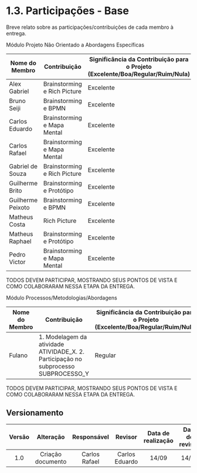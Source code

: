 # 1.3. Participações - Base

Breve relato sobre as participações/contribuições de cada membro à entrega.

Módulo Projeto Não Orientado a Abordagens Específicas

| Nome do Membro    | Contribuição                 | Significância da Contribuição para o Projeto (Excelente/Boa/Regular/Ruim/Nula) |
| ----------------- | ---------------------------- | ------------------------------------------------------------------------------ |
| Alex Gabriel      | Brainstorming e Rich Picture | Excelente                                                                      |
| Bruno Seiji       | Brainstorming e BPMN         | Excelente                                                                      |
| Carlos Eduardo    | Brainstorming e Mapa Mental  | Excelente                                                                      |
| Carlos Rafael     | Brainstorming e Mapa Mental  | Excelente                                                                      |
| Gabriel de Souza  | Brainstorming e Rich Picture | Excelente                                                                      |
| Guilherme Brito   | Brainstorming e Protótipo    | Excelente                                                                      |
| Guilherme Peixoto | Brainstorming e BPMN         | Excelente                                                                      |
| Matheus Costa     | Rich Picture                 | Excelente                                                                      |
| Matheus Raphael   | Brainstorming e Protótipo    | Excelente                                                                      |
| Pedro Victor      | Brainstorming e Mapa Mental  | Excelente                                                                      |

TODOS DEVEM PARTICIPAR, MOSTRANDO SEUS PONTOS DE VISTA E COMO COLABORARAM NESSA ETAPA DA ENTREGA.

Módulo Processos/Metodologias/Abordagens

| Nome do Membro | Contribuição                                                                        | Significância da Contribuição para o Projeto (Excelente/Boa/Regular/Ruim/Nula) |
| -------------- | ----------------------------------------------------------------------------------- | ------------------------------------------------------------------------------ |
| Fulano         | 1. Modelagem da atividade ATIVIDADE_X. 2. Participação no subprocesso SUBPROCESSO_Y | Regular                                                                        |

TODOS DEVEM PARTICIPAR, MOSTRANDO SEUS PONTOS DE VISTA E COMO COLABORARAM NESSA ETAPA DA ENTREGA.

## Versionamento

| Versão |     Alteração     |  Responsável  | Revisor | Data de realização | Data de revisão |
| :----: | :---------------: | :-----------: | :-----: | :---: | :---: |
|  1.0   | Criação documento | Carlos Rafael | Carlos Eduardo | 14/09 | 14/09
